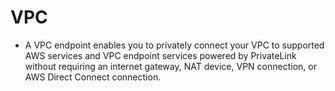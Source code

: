 # VPC
- A VPC endpoint enables you to privately connect your VPC to supported AWS services and VPC endpoint services powered by PrivateLink without requiring an internet gateway, NAT device, VPN connection, or AWS Direct Connect connection.
